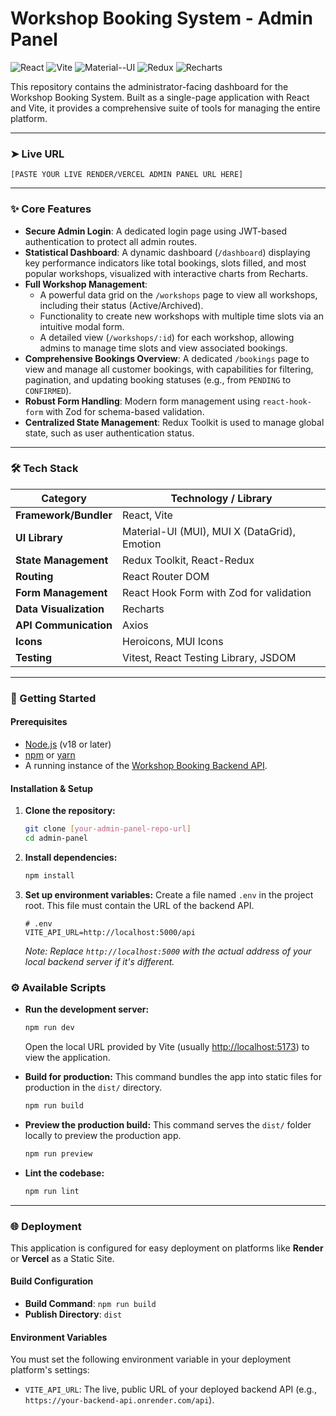 # Workshop Booking System - Admin Panel

![React](https://img.shields.io/badge/React-19-blue?style=for-the-badge&logo=react)
![Vite](https://img.shields.io/badge/Vite-5.x-purple?style=for-the-badge&logo=vite)
![Material--UI](https://img.shields.io/badge/Material--UI-7.x-blue?style=for-the-badge&logo=mui)
![Redux](https://img.shields.io/badge/Redux-Toolkit-764ABC?style=for-the-badge&logo=redux)
![Recharts](https://img.shields.io/badge/Recharts-2.x-orange?style=for-the-badge)

This repository contains the administrator-facing dashboard for the Workshop Booking System. Built as a single-page application with React and Vite, it provides a comprehensive suite of tools for managing the entire platform.

---

### ➤ Live URL

`[PASTE YOUR LIVE RENDER/VERCEL ADMIN PANEL URL HERE]`

---

### ✨ Core Features

-   **Secure Admin Login**: A dedicated login page using JWT-based authentication to protect all admin routes.
-   **Statistical Dashboard**: A dynamic dashboard (`/dashboard`) displaying key performance indicators like total bookings, slots filled, and most popular workshops, visualized with interactive charts from Recharts.
-   **Full Workshop Management**:
    -   A powerful data grid on the `/workshops` page to view all workshops, including their status (Active/Archived).
    -   Functionality to create new workshops with multiple time slots via an intuitive modal form.
    -   A detailed view (`/workshops/:id`) for each workshop, allowing admins to manage time slots and view associated bookings.
-   **Comprehensive Bookings Overview**: A dedicated `/bookings` page to view and manage all customer bookings, with capabilities for filtering, pagination, and updating booking statuses (e.g., from `PENDING` to `CONFIRMED`).
-   **Robust Form Handling**: Modern form management using `react-hook-form` with Zod for schema-based validation.
-   **Centralized State Management**: Redux Toolkit is used to manage global state, such as user authentication status.

---

### 🛠️ Tech Stack

| Category                 | Technology / Library                                        |
| ------------------------ | ----------------------------------------------------------- |
| **Framework/Bundler**    | React, Vite                                                 |
| **UI Library**           | Material-UI (MUI), MUI X (DataGrid), Emotion                |
| **State Management**     | Redux Toolkit, React-Redux                                  |
| **Routing**              | React Router DOM                                            |
| **Form Management**      | React Hook Form with Zod for validation                     |
| **Data Visualization**   | Recharts                                                    |
| **API Communication**    | Axios                                                       |
| **Icons**                | Heroicons, MUI Icons                                        |
| **Testing**              | Vitest, React Testing Library, JSDOM                        |

---

### 🚀 Getting Started

#### Prerequisites

-   [Node.js](https://nodejs.org/) (v18 or later)
-   [npm](https://www.npmjs.com/) or [yarn](https://yarnpkg.com/)
-   A running instance of the [Workshop Booking Backend API](<link-to-your-backend-repo>).

#### Installation & Setup

1.  **Clone the repository:**
    ```bash
    git clone [your-admin-panel-repo-url]
    cd admin-panel
    ```

2.  **Install dependencies:**
    ```bash
    npm install
    ```

3.  **Set up environment variables:**
    Create a file named `.env` in the project root. This file must contain the URL of the backend API.
    ```env
    # .env
    VITE_API_URL=http://localhost:5000/api
    ```
    *Note: Replace `http://localhost:5000` with the actual address of your local backend server if it's different.*

### ⚙️ Available Scripts

-   **Run the development server:**
    ```bash
    npm run dev
    ```
    Open the local URL provided by Vite (usually [http://localhost:5173](http://localhost:5173)) to view the application.

-   **Build for production:**
    This command bundles the app into static files for production in the `dist/` directory.
    ```bash
    npm run build
    ```

-   **Preview the production build:**
    This command serves the `dist/` folder locally to preview the production app.
    ```bash
    npm run preview
    ```

-   **Lint the codebase:**
    ```bash
    npm run lint
    ```

---

### 🌐 Deployment

This application is configured for easy deployment on platforms like **Render** or **Vercel** as a Static Site.

#### Build Configuration

-   **Build Command**: `npm run build`
-   **Publish Directory**: `dist`

#### Environment Variables

You must set the following environment variable in your deployment platform's settings:

-   `VITE_API_URL`: The live, public URL of your deployed backend API (e.g., `https://your-backend-api.onrender.com/api`).